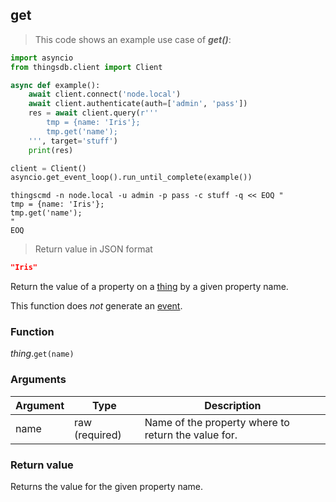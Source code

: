 ## get

> This code shows an example use case of ***get()***:

```python
import asyncio
from thingsdb.client import Client

async def example():
    await client.connect('node.local')
    await client.authenticate(auth=['admin', 'pass'])
    res = await client.query(r'''
        tmp = {name: 'Iris'};
        tmp.get('name');
    ''', target='stuff')
    print(res)

client = Client()
asyncio.get_event_loop().run_until_complete(example())
```

```shell
thingscmd -n node.local -u admin -p pass -c stuff -q << EOQ "
tmp = {name: 'Iris'};
tmp.get('name');
"
EOQ
```

> Return value in JSON format

```json
"Iris"
```

Return the value of a property on a [thing](#thing-type) by a given property name.

This function does *not* generate an [event](#events).

### Function
*thing*.`get(name)`

### Arguments
Argument | Type | Description
-------- | ---- | -----------
name | raw (required) | Name of the property where to return the value for.

### Return value
Returns the value for the given property name.
